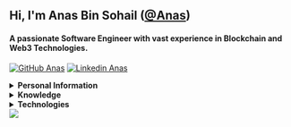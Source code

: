 ## Hi, I'm Anas Bin Sohail ([@Anas](https://github.com/anassohail99))

#### A passionate Software Engineer with vast experience in Blockchain and Web3 Technologies.

[![GitHub Anas](https://img.shields.io/github/followers/anassohail99?label=follow&style=social&cacheSeconds=86400)](https://github.com/anassohail99)
[![Linkedin Anas](https://img.shields.io/badge/-Linkedin-blue?style=flat-square&logo=Linkedin&logoColor=white&link=https://www.linkedin.com/in/anas-bin-sohail-3a6168168&cacheSeconds=864000)](https://www.linkedin.com/in/anas-bin-sohail-3a6168168)


<details>
<summary>
  <b>Personal Information</b>
</summary><br>
  
**Name:** Anas Bin Sohail

**Location:** Karachi, Pakistan

**Languages:**

- Urdu (Native)

- English (Intermediate)

</details>

<details>
<summary>
  <b>Knowledge</b>
</summary>

- Blockchain & Web3
- Back-end Development
- Front-end Development
- Infrastructure and Cloud Service
- Algorithms and Data Structures
- Software development process

</details>

<details>
<summary>
  <b>Technologies</b>
</summary>
  
- **Advanced:** Solidity, JavaScript/Typescript, React, Web3

</details>


<img align="center" src="https://github-readme-stats.vercel.app/api?username=anassohail99&show_icons=true&theme=blue-green&hide=stars&hide_title=true&line_height=26" />
